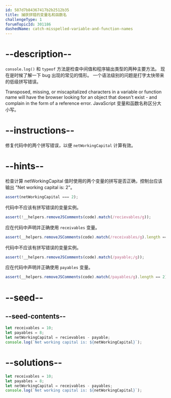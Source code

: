 ```yaml
---
id: 587d7b84367417b2b2512b35
title: 捕获拼错的变量名和函数名
challengeType: 1
forumTopicId: 301186
dashedName: catch-misspelled-variable-and-function-names
---
```


# --description--

`console.log()` 和 `typeof` 方法是检查中间值和程序输出类型的两种主要方法。 现在是时候了解一下 bug 出现的常见的情形。 一个语法级别的问题是打字太快带来的低级拼写错误。

Transposed, missing, or miscapitalized characters in a variable or function name will have the browser looking for an object that doesn't exist - and complain in the form of a reference error. JavaScript 变量和函数名称区分大小写。

# --instructions--

修复代码中的两个拼写错误，以便 `netWorkingCapital` 计算有效。

# --hints--

检查计算 netWorkingCapital 值时使用的两个变量的拼写是否正确，控制台应该输出 "Net working capital is: 2"。

```js
assert(netWorkingCapital === 2);
```

代码中不应该有拼写错误的变量实例。

```js
assert(!__helpers.removeJSComments(code).match(/recievables/g));
```

应在代码中声明并正确使用 `receivables` 变量。

```js
assert(__helpers.removeJSComments(code).match(/receivables/g).length == 2);
```

代码中不应该有拼写错误的变量实例。

```js
assert(!__helpers.removeJSComments(code).match(/payable;/g));
```

应在代码中声明并正确使用 `payables` 变量。

```js
assert(__helpers.removeJSComments(code).match(/payables/g).length == 2);
```

# --seed--

## --seed-contents--

```js
let receivables = 10;
let payables = 8;
let netWorkingCapital = recievables - payable;
console.log(`Net working capital is: ${netWorkingCapital}`);
```

# --solutions--

```js
let receivables = 10;
let payables = 8;
let netWorkingCapital = receivables - payables;
console.log(`Net working capital is: ${netWorkingCapital}`);
```
